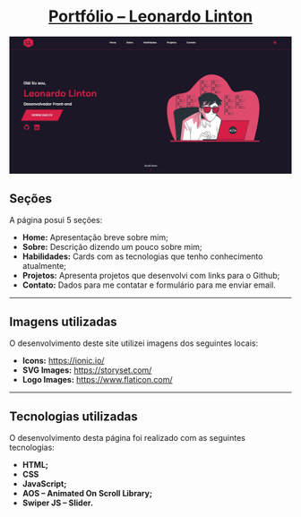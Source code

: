 <h1 align="center"><a href="https://leonardolinton.github.io/portfolio/">Portfólio – Leonardo Linton</a></h1>

![preview!](/assets/img/preview.jpg)

<h2>Seções</h2>

A página posui 5 seções:

- **Home:** Apresentação breve sobre mim;
- **Sobre:** Descrição dizendo um pouco sobre mim;
- **Habilidades:** Cards com as tecnologias que tenho conhecimento atualmente;
- **Projetos:** Apresenta projetos que desenvolvi com links para o Github;
- **Contato:** Dados para me contatar e formulário para me enviar email.
---
<h2>Imagens utilizadas</h2>

O desenvolvimento deste site utilizei imagens dos seguintes locais:

- **Icons:** https://ionic.io/
- **SVG Images:** https://storyset.com/
- **Logo Images:** https://www.flaticon.com/
---
<h2>Tecnologias utilizadas</h2>

O desenvolvimento desta página foi realizado com as seguintes tecnologias:

- **HTML;**
- **CSS**
- **JavaScript;**
- **AOS – Animated On Scroll Library;**
- **Swiper JS – Slider.**
